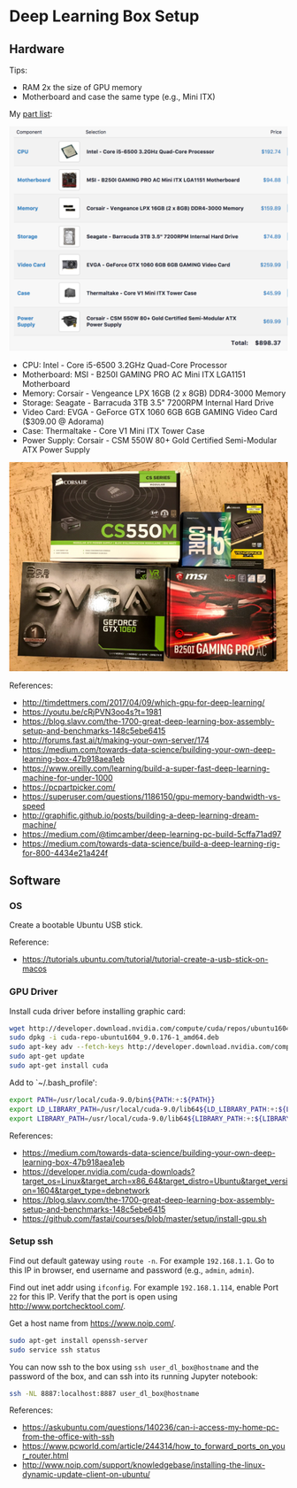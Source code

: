 # Deep Learning Box Setup

## Hardware
Tips:
- RAM 2x the size of GPU memory
- Motherboard and case the same type (e.g., Mini ITX)

My [part list](https://pcpartpicker.com/list/jcM9kT):

![](https://github.com/yang-zhang/deep-learning-box/blob/master/dl_box.png)

- CPU: Intel - Core i5-6500 3.2GHz Quad-Core Processor 
- Motherboard: MSI - B250I GAMING PRO AC Mini ITX LGA1151 Motherboard 
- Memory: Corsair - Vengeance LPX 16GB (2 x 8GB) DDR4-3000 Memory 
- Storage: Seagate - Barracuda 3TB 3.5" 7200RPM Internal Hard Drive 
- Video Card: EVGA - GeForce GTX 1060 6GB 6GB GAMING Video Card  ($309.00 @ Adorama) 
- Case: Thermaltake - Core V1 Mini ITX Tower Case 
- Power Supply: Corsair - CSM 550W 80+ Gold Certified Semi-Modular ATX Power Supply 

![](https://github.com/yang-zhang/deep-learning-box/blob/master/dl_box_parts.jpg)

References:
- http://timdettmers.com/2017/04/09/which-gpu-for-deep-learning/
- https://youtu.be/cRjPVN3oo4s?t=1981
- https://blog.slavv.com/the-1700-great-deep-learning-box-assembly-setup-and-benchmarks-148c5ebe6415
- http://forums.fast.ai/t/making-your-own-server/174
- https://medium.com/towards-data-science/building-your-own-deep-learning-box-47b918aea1eb
- https://www.oreilly.com/learning/build-a-super-fast-deep-learning-machine-for-under-1000
- https://pcpartpicker.com/
- https://superuser.com/questions/1186150/gpu-memory-bandwidth-vs-speed
- http://graphific.github.io/posts/building-a-deep-learning-dream-machine/
- https://medium.com/@timcamber/deep-learning-pc-build-5cffa71ad97 
- https://medium.com/towards-data-science/build-a-deep-learning-rig-for-800-4434e21a424f

## Software

### OS
Create a bootable Ubuntu USB stick.

Reference:
- https://tutorials.ubuntu.com/tutorial/tutorial-create-a-usb-stick-on-macos

### GPU Driver
Install cuda driver before installing graphic card:
```sh
wget http://developer.download.nvidia.com/compute/cuda/repos/ubuntu1604/x86_64/cuda-repo-ubuntu1604_9.0.176-1_amd64.deb
sudo dpkg -i cuda-repo-ubuntu1604_9.0.176-1_amd64.deb
sudo apt-key adv --fetch-keys http://developer.download.nvidia.com/compute/cuda/repos/ubuntu1604/x86_64/7fa2af80.pub
sudo apt-get update
sudo apt-get install cuda
```
Add to `~/.bash_profile':
```sh
export PATH=/usr/local/cuda-9.0/bin${PATH:+:${PATH}}
export LD_LIBRARY_PATH=/usr/local/cuda-9.0/lib64${LD_LIBRARY_PATH:+:${LD_LIBRARY_PATH}}
export LIBRARY_PATH=/usr/local/cuda-9.0/lib64${LIBRARY_PATH:+:${LIBRARY_PATH}}
```
References:
- https://medium.com/towards-data-science/building-your-own-deep-learning-box-47b918aea1eb
- https://developer.nvidia.com/cuda-downloads?target_os=Linux&target_arch=x86_64&target_distro=Ubuntu&target_version=1604&target_type=debnetwork
- https://blog.slavv.com/the-1700-great-deep-learning-box-assembly-setup-and-benchmarks-148c5ebe6415
- https://github.com/fastai/courses/blob/master/setup/install-gpu.sh

### Setup ssh
Find out default gateway using `route -n`. For example `192.168.1.1`. Go to this IP in browser, end username and password (e.g., `admin`, `admin`).

Find out inet addr using `ifconfig`. For example `192.168.1.114`, enable Port `22` for this IP. 
Verify that the port is open using http://www.portchecktool.com/.

Get a host name from https://www.noip.com/.

```sh
sudo apt-get install openssh-server
sudo service ssh status
```

You can now ssh to the box using `ssh user_dl_box@hostname` and the password of the box, and can ssh into its running Jupyter notebook:

```sh
ssh -NL 8887:localhost:8887 user_dl_box@hostname
```

References:
- https://askubuntu.com/questions/140236/can-i-access-my-home-pc-from-the-office-with-ssh
- https://www.pcworld.com/article/244314/how_to_forward_ports_on_your_router.html
- http://www.noip.com/support/knowledgebase/installing-the-linux-dynamic-update-client-on-ubuntu/

